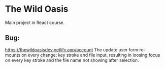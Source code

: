 # The Wild Oasis

Main project in React course.

## Bug:

https://thewildoasisdev.netlify.app/account
The update user form re-mounts on every change: key stroke and file input, resulting in loosing focus on every key stroke and the file name not showing after selection.
